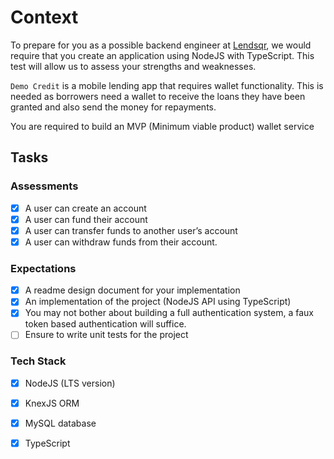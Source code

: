 # Context
To prepare for you as a possible backend engineer at [Lendsqr](), we would require that you create an application using NodeJS with TypeScript. This test will allow us to assess your strengths and weaknesses.

`Demo Credit` is a mobile lending app that requires wallet functionality. This is needed as borrowers need a wallet to receive the loans they have been granted and also send the money for repayments.


You are required to build an MVP (Minimum viable product)  wallet service
## Tasks
### Assessments
- [x] A user can create an account
- [x] A user can fund their account
- [x] A user can transfer funds to another user’s account
- [x] A user can withdraw funds from their account.

### Expectations
- [x] A readme design document for your implementation
- [x] An implementation of the project (NodeJS API using TypeScript)
- [x] You may not bother about building a full authentication system, a faux token based authentication will suffice.
- [ ] Ensure to write unit tests for the project

### Tech Stack
- [x] NodeJS (LTS version)
- [x] KnexJS ORM
- [x] MySQL database
- [x] TypeScript


